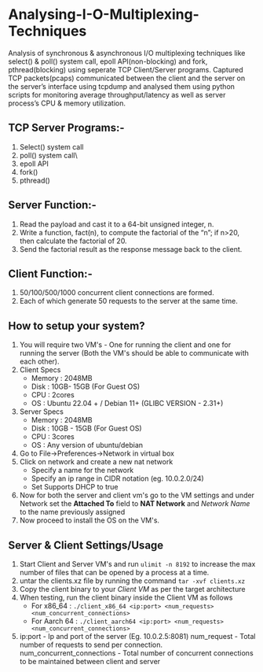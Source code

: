 # Analysing-I-O-Multiplexing-Techniques
Analysis of synchronous &amp; asynchronous I/O multiplexing techniques like select() & poll() system call, epoll API(non-blocking) and fork, pthread(blocking) using seperate TCP Client/Server programs. Captured TCP packets(pcaps) communicated between the client and the server on the server’s interface using tcpdump and analysed them using python scripts for monitoring average throughput/latency as well as server process’s CPU & memory utilization.

## TCP Server Programs:-
1. Select() system call
2. poll() system call\
3. epoll API
4. fork()
5. pthread()

## Server Function:-  
1. Read the payload and cast it to a 64-bit unsigned integer, n.
2. Write a function, fact(n), to compute the factorial of the “n”; if n>20, then calculate
the factorial of 20.  
3. Send the factorial result as the response message back to the client.    

## Client Function:-  
1) 50/100/500/1000 concurrent client connections are formed.  
2) Each of which generate 50 requests to the server at the same time.  

## How to setup your system?

1) You will require two VM's - One for running the client and one for running the server (Both the VM's should be able to communicate with each other).
2) Client Specs  
    - Memory  : 2048MB  
    - Disk    : 10GB- 15GB (For Guest OS)  
    - CPU     : 2cores  
    - OS      : Ubuntu 22.04 + / Debian 11+ (GLIBC VERSION - 2.31+)
3) Server Specs  
    - Memory  : 2048MB  
    - Disk    : 10GB - 15GB (For Guest OS)  
    - CPU     : 3cores  
    - OS      : Any version of ubuntu/debian
4) Go to File->Preferences->Network in virtual box
5) Click on network and create a new nat network
    - Specify a name for the network
    - Specify an ip range in CIDR notation (eg. 10.0.2.0/24)
    - Set Supports DHCP to true
6) Now for both the server and client vm's go to the VM settings and under Network set the **Attached To** field to **NAT Network** and *Network Name* to the name previously assigned
7) Now proceed to install the OS on the VM's.

## Server & Client Settings/Usage

1) Start Client and Server VM's and run `ulimit -n 8192` to increase the max number of files that can be opened by a process at a time.
2) untar the clients.xz file by running the command `tar -xvf clients.xz`
3) Copy the client binary to your *Client VM* as per the target architecture
4) When testing, run the client binary inside the Client VM as follows 
    - For x86_64   : `./client_x86_64 <ip:port> <num_requests> <num_concurrent_connections>` 
    - For Aarch 64 : `./client_aarch64 <ip:port> <num_requests> <num_concurrent_connections>`
5) ip:port - Ip and port of the server (Eg. 10.0.2.5:8081)
   num_request - Total number of requests to send per connection.
   num_concurrent_connections - Total number of concurrent connections to be maintained between client and server

